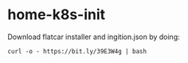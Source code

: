 # home-k8s-init

Download flatcar installer and ingition.json by doing:

```
curl -o - https://bit.ly/39E3W4g | bash
```
